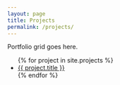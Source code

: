 ```yaml
---
layout: page
title: Projects
permalink: /projects/
---
```


Portfolio grid goes here.

<ul>
  {% for project in site.projects %}
    <li>
      <a href="{{ project.url }}">{{ project.title }}</a>
    </li>
  {% endfor %}
</ul>